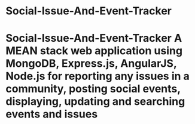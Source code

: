 # Social-Issue-And-Event-Tracker
# Social-Issue-And-Event-Tracker A MEAN stack web application using MongoDB, Express.js, AngularJS, Node.js for reporting any issues in a community, posting social events, displaying, updating and searching events and issues  
